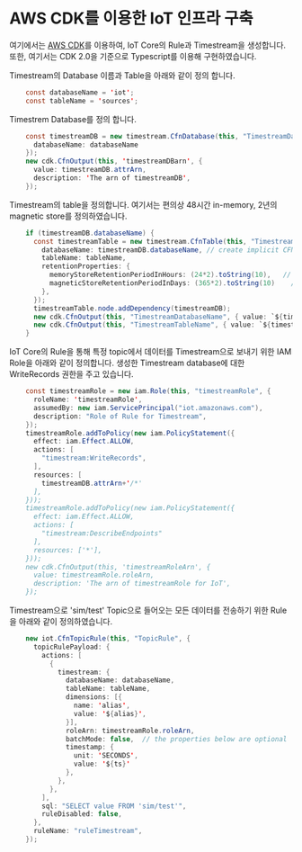 # AWS CDK를 이용한 IoT 인프라 구축

여기에서는 [AWS CDK](https://github.com/kyopark2014/technical-summary/blob/main/cdk-introduction.md)를 이용하여, IoT Core의 Rule과 Timestream을 생성합니다. 또한, 여기서는 CDK 2.0을 기준으로 Typescript를 이용해 구현하였습니다.

Timestream의 Database 이름과 Table을 아래와 같이 정의 합니다. 

```java
    const databaseName = 'iot';
    const tableName = 'sources';
```    

Timestrem Database를 정의 합니다. 
```java
    const timestreamDB = new timestream.CfnDatabase(this, "TimestreamDatabase", {
      databaseName: databaseName
    }); 
    new cdk.CfnOutput(this, 'timestreamDBarn', {
      value: timestreamDB.attrArn,
      description: 'The arn of timestreamDB',
    }); 
```    

Timestream의 table을 정의합니다. 여기서는 편의상 48시간 in-memory, 2년의 magnetic store를 정의하였습니다.

```java
    if (timestreamDB.databaseName) {
      const timestreamTable = new timestream.CfnTable(this, "TimestreamTable", {
        databaseName: timestreamDB.databaseName, // create implicit CFN dependency
        tableName: tableName,
        retentionProperties: {
          memoryStoreRetentionPeriodInHours: (24*2).toString(10),   // Keep data for 48 in-mem
          magneticStoreRetentionPeriodInDays: (365*2).toString(10)    // Keep data on disk for 2 years
        },
      });
      timestreamTable.node.addDependency(timestreamDB);
      new cdk.CfnOutput(this, "TimestreamDatabaseName", { value: `${timestreamDB.databaseName}` });
      new cdk.CfnOutput(this, "TimestreamTableName", { value: `${timestreamTable.tableName}` });
    } 
```    

IoT Core의 Rule을 통해 특정 topic에서 데이터를 Timestream으로 보내기 위한 IAM Role을 아래와 같이 정의합니다. 생성한 Timestream database에 대한 WriteRecords 권한을 주고 있습니다. 

```java
    const timestreamRole = new iam.Role(this, "timestreamRole", {
      roleName: 'timestreamRole',
      assumedBy: new iam.ServicePrincipal("iot.amazonaws.com"),
      description: "Role of Rule for Timestream",
    }); 
    timestreamRole.addToPolicy(new iam.PolicyStatement({
      effect: iam.Effect.ALLOW,
      actions: [
        "timestream:WriteRecords",
      ],
      resources: [
        timestreamDB.attrArn+'/*'
      ],
    })); 
    timestreamRole.addToPolicy(new iam.PolicyStatement({
      effect: iam.Effect.ALLOW,
      actions: [
        "timestream:DescribeEndpoints"
      ],
      resources: ['*'],
    })); 
    new cdk.CfnOutput(this, 'timestreamRoleArn', {
      value: timestreamRole.roleArn,
      description: 'The arn of timestreamRole for IoT',
    }); 
```    

Timestream으로 'sim/test' Topic으로 들어오는 모든 데이터를 전송하기 위한 Rule을 아래와 같이 정의하였습니다. 

```java
    new iot.CfnTopicRule(this, "TopicRule", {
      topicRulePayload: {
        actions: [
          {
            timestream: {
              databaseName: databaseName,
              tableName: tableName,
              dimensions: [{
                name: 'alias',
                value: '${alias}',
              }],
              roleArn: timestreamRole.roleArn,
              batchMode: false,  // the properties below are optional
              timestamp: { 
                unit: 'SECONDS', 
                value: '${ts}'
              },  
            },
          },
        ],
        sql: "SELECT value FROM 'sim/test'",
        ruleDisabled: false,
      },
      ruleName: "ruleTimestream",
    });
```
